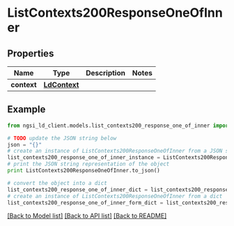 # ListContexts200ResponseOneOfInner


## Properties
Name | Type | Description | Notes
------------ | ------------- | ------------- | -------------
**context** | [**LdContext**](LdContext.md) |  | 

## Example

```python
from ngsi_ld_client.models.list_contexts200_response_one_of_inner import ListContexts200ResponseOneOfInner

# TODO update the JSON string below
json = "{}"
# create an instance of ListContexts200ResponseOneOfInner from a JSON string
list_contexts200_response_one_of_inner_instance = ListContexts200ResponseOneOfInner.from_json(json)
# print the JSON string representation of the object
print ListContexts200ResponseOneOfInner.to_json()

# convert the object into a dict
list_contexts200_response_one_of_inner_dict = list_contexts200_response_one_of_inner_instance.to_dict()
# create an instance of ListContexts200ResponseOneOfInner from a dict
list_contexts200_response_one_of_inner_form_dict = list_contexts200_response_one_of_inner.from_dict(list_contexts200_response_one_of_inner_dict)
```
[[Back to Model list]](../README.md#documentation-for-models) [[Back to API list]](../README.md#documentation-for-api-endpoints) [[Back to README]](../README.md)


